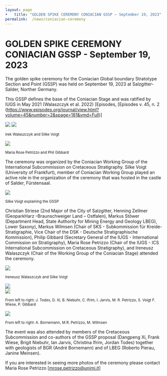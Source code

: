 ```yaml
---
layout: page
•	title: "GOLDEN SPIKE CEREMONY CONIACIAN GSSP – September 19, 2023"
permalink:  /news/coniacian-ceremony
---
```

# GOLDEN SPIKE CEREMONY CONIACIAN GSSP - September 19, 2023

The golden spike ceremony for the Coniacian Global boundary Stratotype Section and Point (GSSP) was held on September 19, 2023 at Salzgitter-Salder, Norther Germany. 

This GSSP defines the base of the Coniacian Stage and was ratified by IUGS in May 2021 (Walaszczyk et al. 2022) 
[Episodes, [Episodes v. 45, n. 2 (https://www.episodes.org/journal/view.html?volume=45&number=2&spage=181&vmd=Full)] 

![](https://stratigraphy.org/subcommission-cretaceous/images/coniacianGSSPnail.jpg)
![](https://stratigraphy.org/subcommission-cretaceous/images/coniacianGSSP.jpg)
<p style="font-size:smaller;"> Irek Walaszczyk and Silke Voigt</p>

![](https://stratigraphy.org/subcommission-cretaceous/images/coniacianGSSP2.jpg) 
<p style="font-size:smaller;"> Maria Rose Petrizzo and Phil Gibbard</p>

The ceremony was organized by the Coniacian Working Group of the International Subcommission on Cretaceous Stratigraphy. Silke Voigt (University of Frankfurt), member of Coniacian Working Group played an active role in the organization of the ceremony that was hosted in the castle of Salder, Fürstensaal.

![](https://stratigraphy.org/subcommission-cretaceous/images/silke-panel.jpg)  
<p style="font-size:smaller;"> Silke Voigt explaining the GSSP </p>

Christian Striese (2nd Major of the City of Salzgitter, Henning Zellmer (GeoparkHarz –Braunschweiger Land –  Ostfalen), Markus Stöwer (Department Head, State Authority for Mining Energy and Geology LBEG), Lower Saxony), Markus Wilmsen (Chair of SKS - Subkommission für Kreide-Stratigraphie, Vice Chair of the DSK - Deutsche Stratigraphische Kommission), Philip Gibbard (Secretary General of the IUGS - International Commission on Stratigraphy), Maria Rose Petrizzo (Chair of the IUGS - ICS International Subcommission on Cretaceous Stratigraphy), and Ireneusz Walaszczyk (Chair of the Working Group of the Coniacian Stage) attended the ceremony.

![](https://stratigraphy.org/subcommission-cretaceous/images/coniacian-irek-silke.jpg)  
<p style="font-size:smaller;"> Ireneusz Walaszczyk and Silke Voigt

![](https://stratigraphy.org/subcommission-cretaceous/images/coniacian-view.jpg)  
![](https://stratigraphy.org/subcommission-cretaceous/images/coniacian-people.jpg)  

<p style="font-size:smaller;"> From left to right: J. Todes, D. Xi, B. Niebuhr, C. Ifrim, I. Jarvis, M. R. Petrizzo, S. Voigt F. Wiese, P. Gibbard</p>

![](https://stratigraphy.org/subcommission-cretaceous/images/coniacian-3.jpg)  
<p style="font-size:smaller;"> From left to right: A. Bornemann, M.R. Petrizzo, M. Wilmsen

The event was also attended by members of the Cretaceous Subcommission and co-authors of the GSSP proposal (Dangpeng Xi, Frank Wiese, Brigit Niebuhr, Ian Jarvis, Christina Ifrim, Jordan Todes) together with geologists of BGR (André Bornemann) and of LBEG (Roberto Pierau, Janine Meinsen).

If you are interested in seeing more photos of the ceremony please contact Maria Rose Petrizzo 
[mrose.petrizzo@unimi.it]
